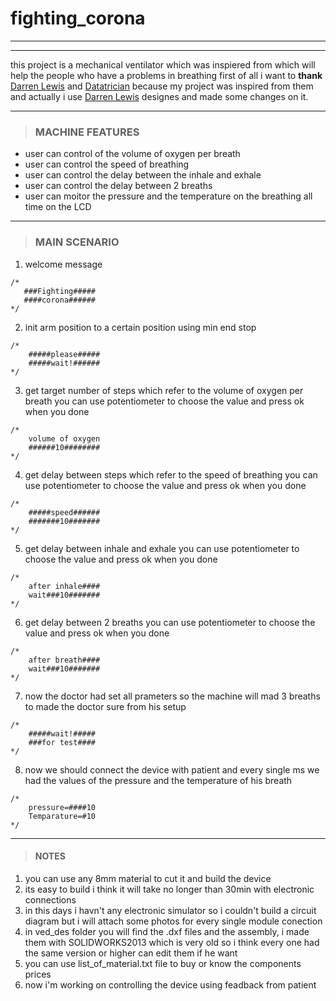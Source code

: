 # fighting_corona
___
___
this project is a mechanical ventilator which was inspiered from  which will help the people who have a problems in breathing
first of all i want to **thank** [Darren Lewis](https://www.youtube.com/watch?v=jutBw_xIwTw&t=2s)  and  [Datatrician](https://www.youtube.com/watch?v=_6fWpdXvOYk&fbclid=IwAR2GE9O5BvPuQVyRz2XuBLzBiQLsaHiCa782UiRhk6GgAsO1CDTfBgqDVfA) because my project was inspired from them and actually i use [Darren Lewis](https://www.youtube.com/watch?v=jutBw_xIwTw&t=2s) designes and made some changes on it.
___
>### MACHINE FEATURES
* user can control of the volume of oxygen per breath
* user can control the speed of breathing
* user can control the delay between the inhale and exhale
* user can control the delay between 2 breaths
* user can moitor the pressure and the temperature on the breathing all time on the LCD
___
>### MAIN SCENARIO
1. welcome message 
```
/*
   ###Fighting#####
   ####corona######
*/
```
2. init arm position to a certain position using min end stop
```
/*  
    #####please#####
    #####wait!######
*/
```  
  
3. get target number of steps which refer to the volume of oxygen per breath you can use potentiometer to choose the value and press ok when you done
```
/*  
    volume of oxygen
    ######10########
*/
```  

4. get delay between steps which refer to the speed of breathing you can use potentiometer to choose the value and press ok when you done
```
/*  
    #####speed######
    #######10#######
*/    
```  

5. get delay between inhale and exhale you can use potentiometer to choose the value and press ok when you done
```
/*  
    after inhale####
    wait###10#######
*/
```  

6. get delay between 2 breaths you can use potentiometer to choose the value and press ok when you done
```
/*  
    after breath####
    wait###10#######
*/
```  

7. now the doctor had set all prameters so the machine will mad 3 breaths to made the doctor sure from his setup
```
/*  
    #####wait!#####
    ###for test####
*/
```  

8. now we should connect the device with patient and every single ms we had the values of the pressure and the temperature of his breath
```
/*
    pressure=####10
    Temparature=#10
*/
```
___
> #### NOTES
1. you can use any 8mm material to cut it and build the device
2. its easy to build i think it will take no longer than 30min with electronic connections
3. in this days i havn't any electronic simulator so i couldn't build a circuit diagram but i will attach some photos for every single module   conection
4. in ved_des folder you will find the .dxf files and the assembly, i made them with SOLIDWORKS2013 which is very old so i think every one had the same version or higher can edit them if he want 
5. you can use list_of_material.txt file to buy or know the components prices
6. now i'm working on controlling the device using feadback from patient

